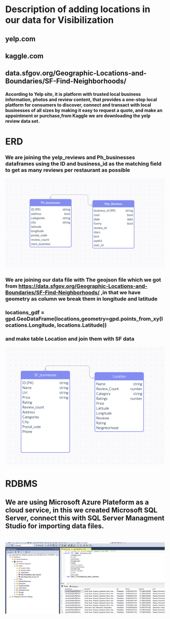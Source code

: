 # Description of adding locations in our data for Visibilization
## yelp.com
## kaggle.com
## data.sfgov.org/Geographic-Locations-and-Boundaries/SF-Find-Neighborhoods/
#### According to Yelp site, it is platform with trusted local business information, photos and review content, that provides a one-stop local platform for consumers to discover, connect and transact with local businesses of all sizes by making it easy to request a quote, and make an appointment or purchase,from Kaggle we are downloading the yelp review data set.
# ERD
### We are joining the yelp_reviews and Ph_businesses dataframes using the ID and business_id as the matching field to get as many reviews per restaurant as possible
![ERD diagram](https://github.com/ahwinkelman/Group-4-Final/blob/Rubina-Shrivastava/ERD.jpg)
### We are joining our data file with The geojson file which we got from https://data.sfgov.org/Geographic-Locations-and-Boundaries/SF-Find-Neighborhoods/ ,in that we have geometry as column we break them in longitude and latitude 
### locations_gdf = gpd.GeoDataFrame(locations,geometry=gpd.points_from_xy(locations.Longitude, locations.Latitude))
### and make table Location and join them with SF data 
![ERD diagram](https://github.com/ahwinkelman/Group-4-Final/blob/Rubina_segment_3/ERD1.png)
# RDBMS
## We are using Microsoft Azure Plateform as a cloud service, in this we created Microsoft SQL Server, connect this with SQL Server Managment Studio for importing data files.
![RDBMS](https://github.com/ahwinkelman/Group-4-Final/blob/Rubina-Shrivastava/RDMS_Philadephis.png)
=======
